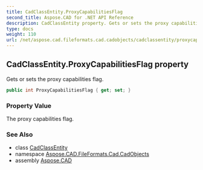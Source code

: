 ```yaml
---
title: CadClassEntity.ProxyCapabilitiesFlag
second_title: Aspose.CAD for .NET API Reference
description: CadClassEntity property. Gets or sets the proxy capabilities flag
type: docs
weight: 110
url: /net/aspose.cad.fileformats.cad.cadobjects/cadclassentity/proxycapabilitiesflag/
---
```

## CadClassEntity.ProxyCapabilitiesFlag property

Gets or sets the proxy capabilities flag.

```csharp
public int ProxyCapabilitiesFlag { get; set; }
```

### Property Value

The proxy capabilities flag.

### See Also

* class [CadClassEntity](../)
* namespace [Aspose.CAD.FileFormats.Cad.CadObjects](../../cadclassentity/)
* assembly [Aspose.CAD](../../../)


